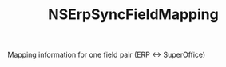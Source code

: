 ﻿---
uid: crmscript_ref_NSErpSyncFieldMapping
title: NSErpSyncFieldMapping
intellisense: Void.NSErpSyncFieldMapping
keywords: NSErpSyncFieldMapping
so.topic: reference
---

Mapping information for one field pair (ERP <-> SuperOffice)
